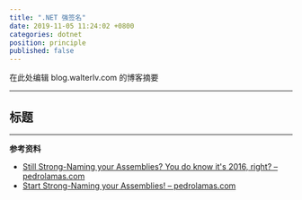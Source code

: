 ```yaml
---
title: ".NET 强签名"
date: 2019-11-05 11:24:02 +0800
categories: dotnet
position: principle
published: false
---
```


在此处编辑 blog.walterlv.com 的博客摘要

---

<div id="toc"></div>

## 标题

---

**参考资料**

- [Still Strong-Naming your Assemblies? You do know it's 2016, right? – pedrolamas.com](https://www.pedrolamas.com/2016/03/01/still-strong-naming-your-assemblies-you-do-know-its-2016-right/)
- [Start Strong-Naming your Assemblies! – pedrolamas.com](https://www.pedrolamas.com/2018/09/11/start-strong-naming-your-assemblies/)
